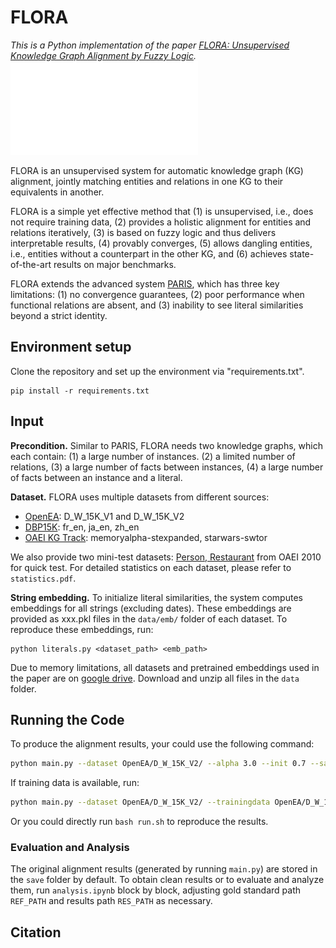 # FLORA

_This is a Python implementation of the paper [FLORA: Unsupervised Knowledge Graph Alignment by Fuzzy Logic]()._
![model](docs/pipeline.pdf)

FLORA is an unsupervised system for automatic knowledge graph (KG) alignment, jointly matching entities and relations in one KG to their equivalents in another.

FLORA is a simple yet effective method that (1) is unsupervised, i.e., does not require training data, (2) provides a holistic
alignment for entities and relations iteratively, (3) is based on fuzzy logic and thus delivers interpretable results, (4) provably converges, (5) allows dangling entities, i.e., entities without a counterpart in the other KG, and (6) achieves state-of-the-art results on major benchmarks.

FLORA extends the advanced system [PARIS](https://github.com/dig-team/PARIS), which has three key limitations: (1) no convergence guarantees, (2) poor performance when functional relations are absent, and (3) inability to see literal similarities beyond a strict identity.

## Environment setup

Clone the repository and set up the environment via "requirements.txt".
```
pip install -r requirements.txt
```

## Input

**Precondition.** 
Similar to PARIS, FLORA needs two knowledge graphs, which each contain: (1) a large number of instances. (2) a limited number of relations, (3) a large number of facts between instances, (4) a large number of facts between an instance and a literal. 

**Dataset.**
FLORA uses multiple datasets from different sources:

- [OpenEA](https://github.com/nju-websoft/OpenEA): D_W_15K_V1 and D_W_15K_V2
- [DBP15K](https://github.com/nju-websoft/JAPE): fr_en, ja_en, zh_en
- [OAEI KG Track](https://oaei.ontologymatching.org/2024/knowledgegraph/index.html): memoryalpha-stexpanded, starwars-swtor

We also provide two mini-test datasets: [Person, Restaurant](https://oaei.ontologymatching.org/2010/im/index.html) from OAEI 2010 for quick test. 
For detailed statistics on each dataset, please refer to `statistics.pdf`.

**String embedding.** 
To initialize literal similarities, the system computes embeddings for all strings (excluding dates). These embeddings are provided as xxx.pkl files in the `data/emb/` folder of each dataset. To reproduce these embeddings, run:
```
python literals.py <dataset_path> <emb_path>
```

Due to memory limitations, all datasets and pretrained embeddings used in the paper are on [google drive](https://drive.google.com/file/d/1KGsSvb-RX1wpBzkUlY7DBQkn4-pEY8E_/view?usp=sharing). Download and unzip all files in the `data` folder.


## Running the Code

To produce the alignment results, your could use the following command:

```bash
python main.py --dataset OpenEA/D_W_15K_V2/ --alpha 3.0 --init 0.7 --save_file dw-v2.ttl
```

If training data is available, run:
```bash
python main.py --dataset OpenEA/D_W_15K_V2/ --trainingdata OpenEA/D_W_15K_V2/721_5fold/1/train_links --alpha 3.0 --init 0.7 --save_file dw-v2-sup.ttl
```

Or you could directly run `bash run.sh` to reproduce the results.

### Evaluation and Analysis

The original alignment results (generated by running `main.py`) are stored in the `save` folder by default. To obtain clean results or to evaluate and analyze them, run `analysis.ipynb` block by block, adjusting gold standard path `REF_PATH` and results path `RES_PATH` as necessary.

## Citation

<!-- ```
@inproceedings{FLORA,
    title = ,
    author = ,
    booktitle = ,
    url = ,
}
``` -->